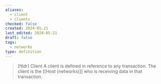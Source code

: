 ```yaml
---
aliases:
  - client
  - clients
checked: false
created: 2024-05-21
last_edited: 2024-05-21
draft: false
tags:
  - networks
type: definition
---
```

>[!tldr] Client
>A client is defined in reference to any transaction. The client is the [[Host (networks)]] who is receiving data in that transaction. 

